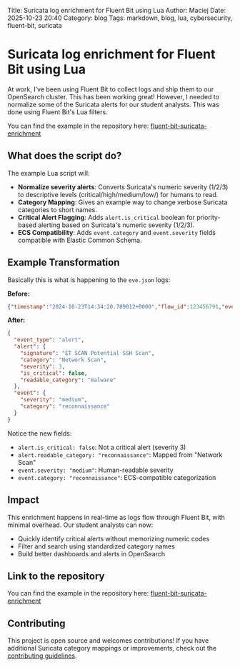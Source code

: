 Title: Suricata log enrichment for Fluent Bit using Lua
Author: Maciej
Date: 2025-10-23 20:40
Category: blog
Tags: markdown, blog, lua, cybersecurity, fluent-bit, suricata

# Suricata log enrichment for Fluent Bit using Lua

At work, I've been using Fluent Bit to collect logs and ship them to our OpenSearch cluster. This has been working great! However, I needed to normalize some of the Suricata alerts for our student analysts. This was done using Fluent Bit's Lua filters. 

You can find the example in the repository here: [fluent-bit-suricata-enrichment](https://github.com/Xata/fluent-bit-suricata-enrichment)

## What does the script do?

The example Lua script will:

- **Normalize severity alerts**: Converts Suricata's numeric severity (1/2/3) to descriptive levels (critical/high/medium/low/) for humans to read.
- **Category Mapping**: Gives an example way to change verbose Suricata categories to short names.
- **Critical Alert Flagging**: Adds `alert.is_critical` boolean for priority-based alerting based on Suricata's numeric severity (1/2/3).
- **ECS Compatibility**: Adds `event.category` and `event.severity` fields compatible with Elastic Common Schema. 

## Example Transformation

Basically this is what is happening to the ```eve.json``` logs:

**Before:**

```json
{"timestamp":"2024-10-23T14:34:20.789012+0000","flow_id":123456791,"event_type":"alert","src_ip":"172.16.5.10","src_port":22,"dest_ip":"203.0.113.99","dest_port":55123,"proto":"TCP","alert":{"action":"allowed","gid":1,"signature_id":2024003,"signature":"ET SCAN Potential SSH Scan","category":"Network Scan","severity":3}}
```

**After:**

```json
{
  "event_type": "alert",
  "alert": {
    "signature": "ET SCAN Potential SSH Scan",
    "category": "Network Scan",
    "severity": 3,
    "is_critical": false,
    "readable_category": "malware"
  },
  "event": {
    "severity": "medium",
    "category": "reconnaissance"
  }
}
```


Notice the new fields:

- `alert.is_critical: false`: Not a critical alert (severity 3)
- `alert.readable_category: "reconnaissance"`: Mapped from "Network Scan"
- `event.severity: "medium"`: Human-readable severity
- `event.category: "reconnaissance"`: ECS-compatible categorization

## Impact

This enrichment happens in real-time as logs flow through Fluent Bit, with minimal overhead. Our student analysts can now:

- Quickly identify critical alerts without memorizing numeric codes
- Filter and search using standardized category names
- Build better dashboards and alerts in OpenSearch

## Link to the repository

You can find the example in the repository here: [fluent-bit-suricata-enrichment](https://github.com/Xata/fluent-bit-suricata-enrichment)

## Contributing

This project is open source and welcomes contributions! If you have additional Suricata category mappings or improvements, check out the [contributing guidelines](https://github.com/Xata/fluent-bit-suricata-enrichment/blob/main/CONTRIBUTING.md).
